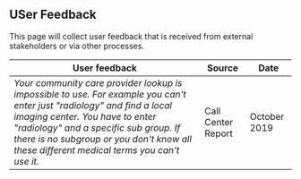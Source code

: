 ## USer Feedback

This page will collect user feedback that is received from external stakeholders or via other processes. 

| User feedback | Source | Date | 
| --- | --- | --- | 
| _Your community care provider lookup is impossible to use. For example you can't enter just "radiology" and find a local imaging center. You have to enter "radiology" and a specific sub group. If there is no subgroup or you don't know all these different medical terms you can't use it._ | Call Center Report | October 2019 |
